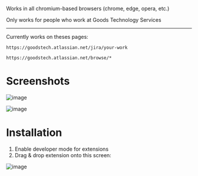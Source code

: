 Works in all chromium-based browsers (chrome, edge, opera, etc.)

Only works for people who work at Goods Technology Services

---

Currently works on theses pages:

`https://goodstech.atlassian.net/jira/your-work`

`https://goodstech.atlassian.net/browse/*`

# Screenshots

![image](https://github.com/merissler/jira-ticket-color-changer/assets/173270943/fcba96c4-c77a-4fa5-941b-adf3bdb2610c)

![image](https://github.com/merissler/jira-ticket-color-changer/assets/173270943/b280c8a2-3617-4621-bc11-7b800d8bf90c)

# Installation

1. Enable developer mode for extensions
2. Drag & drop extension onto this screen:

![image](https://github.com/merissler/jira-ticket-color-changer/assets/173270943/0ef2720d-71b5-4fd6-8355-a5085b1e1ee9)
